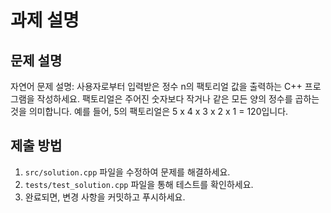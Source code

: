 # 과제 설명

## 문제 설명
자연어 문제 설명:
사용자로부터 입력받은 정수 n의 팩토리얼 값을 출력하는 C++ 프로그램을 작성하세요. 팩토리얼은 주어진 숫자보다 작거나 같은 모든 양의 정수를 곱하는 것을 의미합니다. 예를 들어, 5의 팩토리얼은 5 x 4 x 3 x 2 x 1 = 120입니다.

## 제출 방법
1. `src/solution.cpp` 파일을 수정하여 문제를 해결하세요.
2. `tests/test_solution.cpp` 파일을 통해 테스트를 확인하세요.
3. 완료되면, 변경 사항을 커밋하고 푸시하세요.
